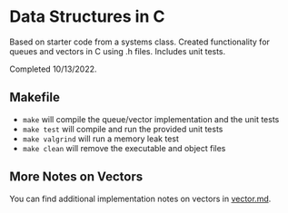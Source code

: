 # Data Structures in C

Based on starter code from a systems class. Created functionality for queues and vectors in C using .h files. Includes unit tests.

Completed 10/13/2022.

## Makefile

 - `make` will compile the queue/vector implementation and the unit tests
 - `make test` will compile and run the provided unit tests
 - `make valgrind` will run a memory leak test
 - `make clean` will remove the executable and object files

## More Notes on Vectors

You can find additional implementation notes on vectors in [vector.md](vector.md).

